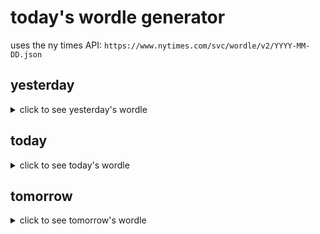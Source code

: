 # today's wordle generator

uses the ny times API: `https://www.nytimes.com/svc/wordle/v2/YYYY-MM-DD.json`

## yesterday

<details>
    <summary>click to see yesterday's wordle</summary>

    south

</details>

## today

<details>
    <summary>click to see today's wordle</summary>

    nomad

</details>

## tomorrow

<details>
    <summary>click to see tomorrow's wordle</summary>

    kefir

</details>
